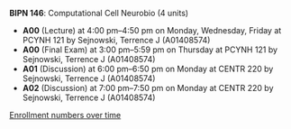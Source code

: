 **BIPN 146**: Computational Cell Neurobio (4 units)

- **A00** (Lecture) at 4:00 pm–4:50 pm on Monday, Wednesday, Friday at PCYNH 121 by Sejnowski, Terrence J (A01408574)
- **A00** (Final Exam) at 3:00 pm–5:59 pm on Thursday at PCYNH 121 by Sejnowski, Terrence J (A01408574)
- **A01** (Discussion) at 6:00 pm–6:50 pm on Monday at CENTR 220 by Sejnowski, Terrence J (A01408574)
- **A02** (Discussion) at 7:00 pm–7:50 pm on Monday at CENTR 220 by Sejnowski, Terrence J (A01408574)

[Enrollment numbers over time](./BIPN146.tsv)
